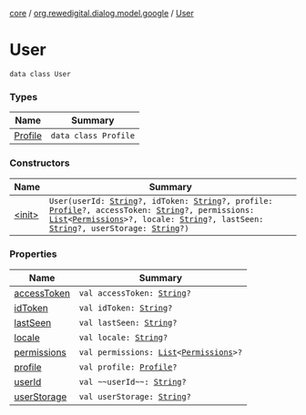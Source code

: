 [core](../../index.md) / [org.rewedigital.dialog.model.google](../index.md) / [User](./index.md)

# User

`data class User`

### Types

| Name | Summary |
|---|---|
| [Profile](-profile/index.md) | `data class Profile` |

### Constructors

| Name | Summary |
|---|---|
| [&lt;init&gt;](-init-.md) | `User(userId: `[`String`](https://kotlinlang.org/api/latest/jvm/stdlib/kotlin/-string/index.html)`?, idToken: `[`String`](https://kotlinlang.org/api/latest/jvm/stdlib/kotlin/-string/index.html)`?, profile: `[`Profile`](-profile/index.md)`?, accessToken: `[`String`](https://kotlinlang.org/api/latest/jvm/stdlib/kotlin/-string/index.html)`?, permissions: `[`List`](https://kotlinlang.org/api/latest/jvm/stdlib/kotlin.collections/-list/index.html)`<`[`Permissions`](../-permissions/index.md)`>?, locale: `[`String`](https://kotlinlang.org/api/latest/jvm/stdlib/kotlin/-string/index.html)`?, lastSeen: `[`String`](https://kotlinlang.org/api/latest/jvm/stdlib/kotlin/-string/index.html)`?, userStorage: `[`String`](https://kotlinlang.org/api/latest/jvm/stdlib/kotlin/-string/index.html)`?)` |

### Properties

| Name | Summary |
|---|---|
| [accessToken](access-token.md) | `val accessToken: `[`String`](https://kotlinlang.org/api/latest/jvm/stdlib/kotlin/-string/index.html)`?` |
| [idToken](id-token.md) | `val idToken: `[`String`](https://kotlinlang.org/api/latest/jvm/stdlib/kotlin/-string/index.html)`?` |
| [lastSeen](last-seen.md) | `val lastSeen: `[`String`](https://kotlinlang.org/api/latest/jvm/stdlib/kotlin/-string/index.html)`?` |
| [locale](locale.md) | `val locale: `[`String`](https://kotlinlang.org/api/latest/jvm/stdlib/kotlin/-string/index.html)`?` |
| [permissions](permissions.md) | `val permissions: `[`List`](https://kotlinlang.org/api/latest/jvm/stdlib/kotlin.collections/-list/index.html)`<`[`Permissions`](../-permissions/index.md)`>?` |
| [profile](profile.md) | `val profile: `[`Profile`](-profile/index.md)`?` |
| [userId](user-id.md) | `val ~~userId~~: `[`String`](https://kotlinlang.org/api/latest/jvm/stdlib/kotlin/-string/index.html)`?` |
| [userStorage](user-storage.md) | `val userStorage: `[`String`](https://kotlinlang.org/api/latest/jvm/stdlib/kotlin/-string/index.html)`?` |
